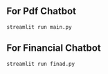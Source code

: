 ## For Pdf Chatbot

  ```streamlit run main.py```

## For Financial Chatbot 

  ```streamlit run finad.py```
